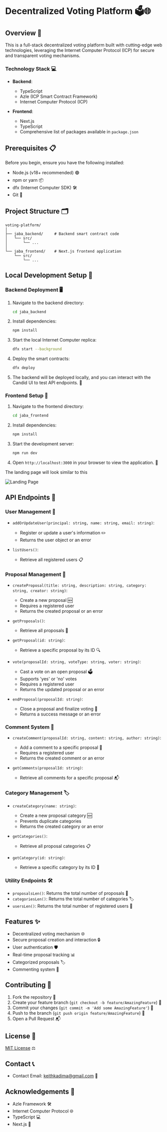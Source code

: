 # Decentralized Voting Platform 🗳️🌐

## Overview 🚀

This is a full-stack decentralized voting platform built with cutting-edge web technologies, leveraging the Internet Computer Protocol (ICP) for secure and transparent voting mechanisms.

### Technology Stack 💻

- **Backend**: 
  - TypeScript
  - Azle (ICP Smart Contract Framework)
  - Internet Computer Protocol (ICP)

- **Frontend**:
  - Next.js
  - TypeScript
  - Comprehensive list of packages available in `package.json`

## Prerequisites 📋

Before you begin, ensure you have the following installed:
- Node.js (v18+ recommended) 🟢
- npm or yarn 📦
- dfx (Internet Computer SDK) 🛠️
- Git 🐙

## Project Structure 🗂️

```
voting-platform/
│
├── jaba_backend/     # Backend smart contract code
│   └── src/
│       └── ... 
│
└── jaba_frontend/    # Next.js frontend application
    └── src/
        └── ...
```

## Local Development Setup 🔧

### Backend Deployment 🖥️

1. Navigate to the backend directory:
   ```bash
   cd jaba_backend
   ```

2. Install dependencies:
   ```bash
   npm install
   ```

3. Start the local Internet Computer replica:
   ```bash
   dfx start --background
   ```

4. Deploy the smart contracts:
   ```bash
   dfx deploy
   ```

5. The backend will be deployed locally, and you can interact with the Candid UI to test API endpoints. 🎉

### Frontend Setup 🌈

1. Navigate to the frontend directory:
   ```bash
   cd jaba_frontend
   ```

2. Install dependencies:
   ```bash
   npm install
   ```

3. Start the development server:
   ```bash
   npm run dev
   ```

4. Open `http://localhost:3000` in your browser to view the application. 🚀

The landing page will look similar to this

![Landing Page](landingpage.png)


## API Endpoints 🔌

### User Management 👥
- `addOrUpdateUser(principal: string, name: string, email: string)`: 
  - Register or update a user's information ✏️
  - Returns the user object or an error

- `listUsers()`: 
  - Retrieve all registered users 📋

### Proposal Management 📝
- `createProposal(title: string, description: string, category: string, creator: string)`: 
  - Create a new proposal 🆕
  - Requires a registered user
  - Returns the created proposal or an error

- `getProposals()`: 
  - Retrieve all proposals 📑

- `getProposal(id: string)`: 
  - Retrieve a specific proposal by its ID 🔍

- `vote(proposalId: string, voteType: string, voter: string)`: 
  - Cast a vote on an open proposal 🗳️
  - Supports 'yes' or 'no' votes
  - Requires a registered user
  - Returns the updated proposal or an error

- `endProposal(proposalId: string)`: 
  - Close a proposal and finalize voting 🏁
  - Returns a success message or an error

### Comment System 💬
- `createComment(proposalId: string, content: string, author: string)`: 
  - Add a comment to a specific proposal 💭
  - Requires a registered user
  - Returns the created comment or an error

- `getComments(proposalId: string)`: 
  - Retrieve all comments for a specific proposal 📬

### Category Management 🏷️
- `createCategory(name: string)`: 
  - Create a new proposal category 🆕
  - Prevents duplicate categories
  - Returns the created category or an error

- `getCategories()`: 
  - Retrieve all proposal categories 📋

- `getCategory(id: string)`: 
  - Retrieve a specific category by its ID 🔎

### Utility Endpoints 🛠️
- `proposalsLen()`: Returns the total number of proposals 🔢
- `categoriesLen()`: Returns the total number of categories 🏷️
- `usersLen()`: Returns the total number of registered users 👤

## Features ✨

- Decentralized voting mechanism 🌐
- Secure proposal creation and interaction 🔒
- User authentication 🛡️
- Real-time proposal tracking 📊
- Categorized proposals 🏷️
- Commenting system 💬

## Contributing 🤝

1. Fork the repository 🍴
2. Create your feature branch (`git checkout -b feature/AmazingFeature`) 🌿
3. Commit your changes (`git commit -m 'Add some AmazingFeature'`) 💾
4. Push to the branch (`git push origin feature/AmazingFeature`) 🚀
5. Open a Pull Request 📬

## License 📜

[MIT License](LICENSE) ⚖️

## Contact 📞

- Contact Email: keithkadima@gmail.com 📧

## Acknowledgements 🙏

- Azle Framework 🛠️
- Internet Computer Protocol 🌐
- TypeScript 💻
- Next.js 🚀